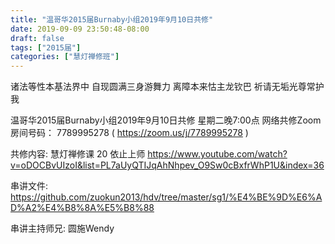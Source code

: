 ```yaml
---
title: "温哥华2015届Burnaby小组2019年9月10日共修"
date: 2019-09-09 23:50:48-08:00
draft: false
tags: ["2015届"]
categories: ["慧灯禅修班"]
---
```

诸法等性本基法界中 自现圆满三身游舞力
离障本来怙主龙钦巴 祈请无垢光尊常护我

温哥华2015届Burnaby小组2019年9月10日共修
星期二晚7:00点
网络共修Zoom房间号码： 7789995278 ( https://zoom.us/j/7789995278 )

共修内容:
慧灯禅修课 20 依止上师
https://www.youtube.com/watch?v=oDOCBvUIzoI&list=PL7aUyQTIJqAhNhpev_O9Sw0cBxfrWhP1U&index=36

串讲文件:
https://github.com/zuokun2013/hdv/tree/master/sg1/%E4%BE%9D%E6%AD%A2%E4%B8%8A%E5%B8%88


串讲主持师兄: 圆施Wendy

